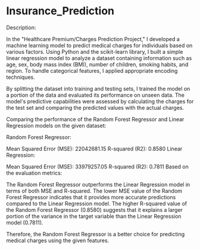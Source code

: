 # Insurance_Prediction

Description:

In the "Healthcare Premium/Charges Prediction Project," I developed a machine learning model to predict medical charges for individuals based on various factors. Using Python and the scikit-learn library, I built a simple linear regression model to analyze a dataset containing information such as age, sex, body mass index (BMI), number of children, smoking habits, and region. To handle categorical features, I applied appropriate encoding techniques.

By splitting the dataset into training and testing sets, I trained the model on a portion of the data and evaluated its performance on unseen data. The model's predictive capabilities were assessed by calculating the charges for the test set and comparing the predicted values with the actual charges.

Comparing the performance of the Random Forest Regressor and Linear Regression models on the given dataset:

Random Forest Regressor:

Mean Squared Error (MSE): 22042681.15
R-squared (R2): 0.8580
Linear Regression:

Mean Squared Error (MSE): 33979257.05
R-squared (R2): 0.7811
Based on the evaluation metrics:

The Random Forest Regressor outperforms the Linear Regression model in terms of both MSE and R-squared.
The lower MSE value of the Random Forest Regressor indicates that it provides more accurate predictions compared to the Linear Regression model.
The higher R-squared value of the Random Forest Regressor (0.8580) suggests that it explains a larger portion of the variance in the target variable than the Linear Regression model (0.7811).

Therefore, the Random Forest Regressor is a better choice for predicting medical charges using the given features.
